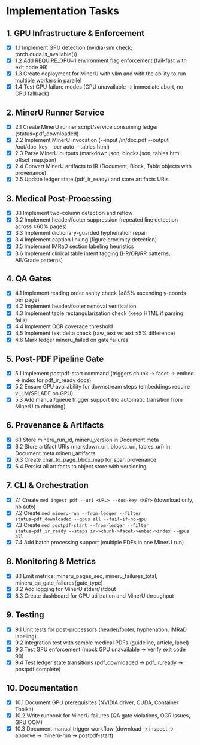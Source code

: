 # Implementation Tasks

## 1. GPU Infrastructure & Enforcement

- [x] 1.1 Implement GPU detection (nvidia-smi check; torch.cuda.is_available())
- [x] 1.2 Add REQUIRE_GPU=1 environment flag enforcement (fail-fast with exit code 99)
- [x] 1.3 Create deployment for MinerU with vllm and with the ability to run multiple workers in parallel
- [x] 1.4 Test GPU failure modes (GPU unavailable → immediate abort, no CPU fallback)

## 2. MinerU Runner Service

- [x] 2.1 Create MinerU runner script/service consuming ledger (status=pdf_downloaded)
- [x] 2.2 Implement MinerU invocation (--input /in/doc.pdf --output /out/doc_key --ocr auto --tables html)
- [x] 2.3 Parse MinerU outputs (markdown.json, blocks.json, tables.html, offset_map.json)
- [x] 2.4 Convert MinerU artifacts to IR (Document, Block, Table objects with provenance)
- [x] 2.5 Update ledger state (pdf_ir_ready) and store artifacts URIs

## 3. Medical Post-Processing

- [x] 3.1 Implement two-column detection and reflow
- [x] 3.2 Implement header/footer suppression (repeated line detection across ≥60% pages)
- [x] 3.3 Implement dictionary-guarded hyphenation repair
- [x] 3.4 Implement caption linking (figure proximity detection)
- [x] 3.5 Implement IMRaD section labeling heuristics
- [x] 3.6 Implement clinical table intent tagging (HR/OR/RR patterns, AE/Grade patterns)

## 4. QA Gates

- [x] 4.1 Implement reading order sanity check (≥85% ascending y-coords per page)
- [x] 4.2 Implement header/footer removal verification
- [x] 4.3 Implement table rectangularization check (keep HTML if parsing fails)
- [x] 4.4 Implement OCR coverage threshold
- [x] 4.5 Implement text delta check (raw_text vs text ≤5% difference)
- [x] 4.6 Mark ledger mineru_failed on gate failures

## 5. Post-PDF Pipeline Gate

- [x] 5.1 Implement postpdf-start command (triggers chunk → facet → embed → index for pdf_ir_ready docs)
- [x] 5.2 Ensure GPU availability for downstream steps (embeddings require vLLM/SPLADE on GPU)
- [x] 5.3 Add manual/queue trigger support (no automatic transition from MinerU to chunking)

## 6. Provenance & Artifacts

- [x] 6.1 Store mineru_run_id, mineru_version in Document.meta
- [x] 6.2 Store artifact URIs (markdown_uri, blocks_uri, tables_uri) in Document.meta.mineru_artifacts
- [x] 6.3 Create char_to_page_bbox_map for span provenance
- [x] 6.4 Persist all artifacts to object store with versioning

## 7. CLI & Orchestration

- [x] 7.1 Create `med ingest pdf --uri <URL> --doc-key <KEY>` (download only, no auto)
- [x] 7.2 Create `med mineru-run --from-ledger --filter status=pdf_downloaded --gpus all --fail-if-no-gpu`
- [x] 7.3 Create `med postpdf-start --from-ledger --filter status=pdf_ir_ready --steps ir->chunk->facet->embed->index --gpus all`
- [x] 7.4 Add batch processing support (multiple PDFs in one MinerU run)

## 8. Monitoring & Metrics

- [x] 8.1 Emit metrics: mineru_pages_sec, mineru_failures_total, mineru_qa_gate_failures{gate_type}
- [x] 8.2 Add logging for MinerU stderr/stdout
- [x] 8.3 Create dashboard for GPU utilization and MinerU throughput

## 9. Testing

- [x] 9.1 Unit tests for post-processors (header/footer, hyphenation, IMRaD labeling)
- [x] 9.2 Integration test with sample medical PDFs (guideline, article, label)
- [x] 9.3 Test GPU enforcement (mock GPU unavailable → verify exit code 99)
- [x] 9.4 Test ledger state transitions (pdf_downloaded → pdf_ir_ready → postpdf complete)

## 10. Documentation

- [x] 10.1 Document GPU prerequisites (NVIDIA driver, CUDA, Container Toolkit)
- [x] 10.2 Write runbook for MinerU failures (QA gate violations, OCR issues, GPU OOM)
- [x] 10.3 Document manual trigger workflow (download → inspect → approve → mineru-run → postpdf-start)
